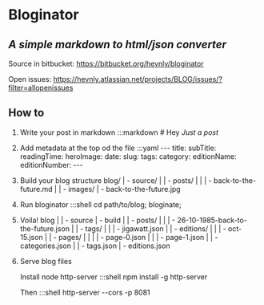 # Bloginator
*A simple markdown to html/json converter*
-----

Source in bitbucket:
<https://bitbucket.org/hevnly/bloginator>

Open issues:
<https://hevnly.atlassian.net/projects/BLOG/issues/?filter=allopenissues>

## How to

1. Write your post in markdown
        :::markdown
        # Hey
        *Just a post*

2. Add metadata at the top od the file
        :::yaml
        ---
        title:
        subTitle:
        readingTime:
        heroImage:
        date:
        slug:
        tags:
        category:
        editionName:
        editionNumber:
        ---

3. Build your blog structure
        blog/
          |
           \- source/
                |
                | - posts/
                |     |
                |      \- back-to-the-future.md
                |
                |
                 \- images/
                      |
                       \- back-to-the-future.jpg

4. Run bloginator
        :::shell
        cd path/to/blog;
        bloginate;

5. Voila!
        blog
          |
          | - source
          |
           \- build
                |
                | - posts/
                |     |
                |      \- 26-10-1985-back-to-the-future.json
                |
                | - tags/
                |     |
                |      \- jigawatt.json
                |
                | - editions/
                |     |
                |      \- oct-15.json
                |
                | - pages/
                |     |
                |     | - page-0.json
                |     |
                |      \- page-1.json
                |
                | - categories.json
                |
                | - tags.json
                |
                 \- editions.json

6. Serve blog files

    Install node http-server
        :::shell
        npm install -g http-server

    Then
        :::shell
        http-server --cors -p 8081
